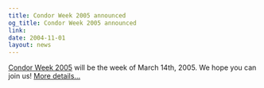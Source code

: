 ```yaml
---
title: Condor Week 2005 announced
og_title: Condor Week 2005 announced
link: 
date: 2004-11-01
layout: news
---
```


<a href="http://www.paradyn.org/PCW2005/">Condor Week 2005</a> will be     the week of March 14th, 2005. We hope you can join us!      <a href="http://www.paradyn.org/PCW2005/">More details...</a>
